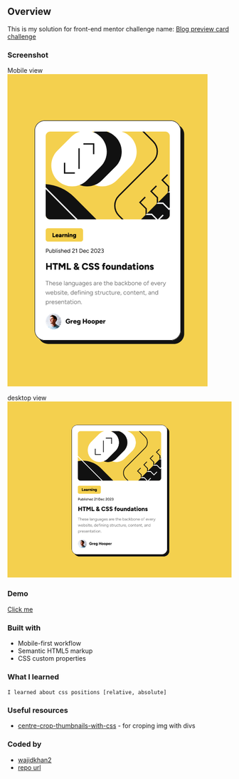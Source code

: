 ## Overview
This is my solution for front-end mentor challenge name: [Blog preview card challenge](https://www.frontendmentor.io/challenges/blog-preview-card-ckPaj01IcS)

### Screenshot
Mobile view\
![](./Screenshots/mobile.png)

desktop view\
![](./Screenshots/desktop.png)

### Demo
[Click me](https://wajidkhan2-frontendmentor-challenges.github.io/Blog-preview-card-challenge-fm-html-css/)


### Built with
- Mobile-first workflow
- Semantic HTML5 markup
- CSS custom properties

### What I learned
    I learned about css positions [relative, absolute]

### Useful resources
- [centre-crop-thumbnails-with-css](https://jonathannicol.com/blog/2014/06/16/centre-crop-thumbnails-with-css/) - for croping img with divs

### Coded by
- [wajidkhan2](https://github.com/wajidkhan2)
- [repo url](https://github.com/wajidkhan2-frontendmentor-challenges/Blog-preview-card-challenge-fm-html-css.git)
